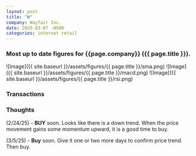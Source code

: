```yaml
---
layout: post
title: "W"
company: Wayfair Inc.
date: 2025-03-07 -0500
categories: internet retail
---
```


### Most up to date figures for {{page.company}} ({{ page.title }}).

![Image]({{ site.baseurl }}/assets/figures/{{ page.title }}/sma.png)
![Image]({{ site.baseurl }}/assets/figures/{{ page.title }}/macd.png)
![Image]({{ site.baseurl }}/assets/figures/{{ page.title }}/rsi.png)

### Transactions

### Thoughts
(2/24/25) - **BUY** soon. Looks like there is a down trend. When the price movement gains some momentum upward, it is a good time to buy.

(3/5/25) - **Buy** soon. Give it one or two more days to confirm price trend. Then buy.

